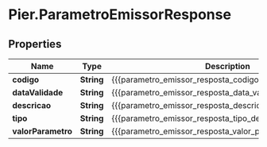 # Pier.ParametroEmissorResponse

## Properties
Name | Type | Description | Notes
------------ | ------------- | ------------- | -------------
**codigo** | **String** | {{{parametro_emissor_resposta_codigo_descricao}}} | [optional] 
**dataValidade** | **String** | {{{parametro_emissor_resposta_data_validade_descricao}}} | [optional] 
**descricao** | **String** | {{{parametro_emissor_resposta_descricao_descricao}}} | [optional] 
**tipo** | **String** | {{{parametro_emissor_resposta_tipo_descricao}}} | [optional] 
**valorParametro** | **String** | {{{parametro_emissor_resposta_valor_parametro_descricao}}} | [optional] 


